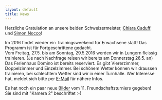 ```yaml
---
layout: default
title: News
---
```

Herzliche Gratulation an unsere beiden Schweizermeister, [Chiara Caduff](http://www.wu-shu.ch/lehrer-turnierteam/chiara-caduff/) und [Simon Nocco](http://www.wu-shu.ch/lehrer-turnierteam/simon-nocco/)!

Im 2016 findet wieder ein Trainingsweekend für Erwachsene statt! Das Programm ist für Fortgeschrittene gedacht.<br>
Vom Freitag, 27.5. bis am Sonntag, 29.5.2016 werden wir in Lungern fleissig trainieren. (Je nach Nachfrage reisen wir bereits am Donnerstag 26.5. an) Das Ferienhaus Domino ist bereits reserviert. Es gibt Viererzimmer, Doppelzimmer und Einzelzimmer. Bei schönem Wetter können wir draussen trainieren, bei schlechtem Wetter sind wir in einer Turnhalle. Wer Interesse hat, meldet sich bitte per <a href=mailto:kelmel5@yahoo.de>E-Mail</a> für nähere Infos.

Es hat noch ein paar neue [Bilder](https://www.flickr.com/photos/117851037@N03/albums/72157659468607433/page1) vom 11. Freundschaftsturniers gegeben! Sie sind mit "Kamera 2" beschriftet :-)